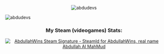 <p align="center"><img align="center" src="https://github-readme-stats.vercel.app/api?username=abdudevs&show_icons=true&locale=en" alt="abdudevs" /></p>
<p align="left"> <img src="https://komarev.com/ghpvc/?username=abdudevs&label=Profile%20views&color=0e75b6&style=flat" alt="abdudevs" /> </p>
<h3 align="center">My Steam (videogames) Stats:</h3>
<a align="center" href="https://www.steamcommunity.com/id/abdullahwins/"><img src="https://www.steamidfinder.com/signature/76561198865324652.png" alt="AbdullahWins Steam Signature - SteamId for AbdullahWins, real name Abdullah Al MahMud"/></a>

